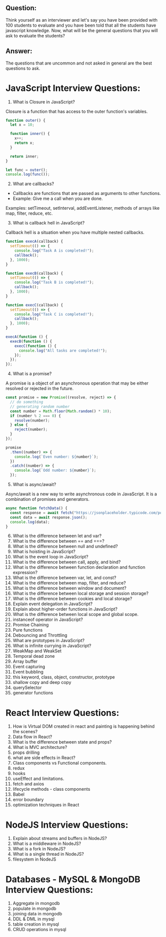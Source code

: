 ## Question:

Think yourself as an interviewer and let's say you have been provided with 100 students to evaluate and you have been told that all the students have javascript knowledge. Now, what will be the general questions that you will ask to evaluate the students?

## Answer:

The questions that are uncommon and not asked in general are the best questions to ask.

# JavaScript Interview Questions:

1. What is Closure in JavaScript?

Closure is a function that has access to the outer function's variables.

```javascript
function outer() {
  let x = 10;

  function inner() {
    x++;
    return x;
  }

  return inner;
}

let func = outer();
console.log(func());
```

2. What are callbacks?

- Callbacks are functions that are passed as arguments to other functions.
- Example: Give me a call when you are done.

Examples: setTimeout, setInterval, addEventListener, methods of arrays like map, filter, reduce, etc.

3. What is callback hell in JavaScript?

Callback hell is a situation when you have multiple nested callbacks.

```javascript
function execA(callback) {
  setTimeout(() => {
    console.log("Task A is completed!");
    callback();
  }, 1000);
}

function execB(callback) {
  setTimeout(() => {
    console.log("Task B is completed!");
    callback();
  }, 1000);
}

function execC(callback) {
  setTimeout(() => {
    console.log("Task C is completed!");
    callback();
  }, 1000);
}

execA(function () {
  execB(function () {
    execC(function () {
      console.log("All tasks are completed!");
    });
  });
});
```

4. What is a promise?

A promise is a object of an asynchronous operation that may be either resolved or rejected in the future.

```javascript
const promise = new Promise((resolve, reject) => {
  // do something
  // generating random number
  const number = Math.floor(Math.random() * 10);
  if (number % 2 === 0) {
    resolve(number);
  } else {
    reject(number);
  }
});

promise
  .then((number) => {
    console.log(`Even number: ${number}`);
  })
  .catch((number) => {
    console.log(`Odd number: ${number}`);
  });
```

5. What is async/await?

Async/await is a new way to write asynchronous code in JavaScript. It is a combination of promises and generators.

```javascript
async function fetchData() {
  const response = await fetch("https://jsonplaceholder.typicode.com/posts");
  const data = await response.json();
  console.log(data);
}
```

6. What is the difference between let and var?
7. What is the difference between == and ===?
8. What is the difference between null and undefined?
9. What is hoisting in JavaScript?
10. What is the event loop in JavaScript?
11. What is the difference between call, apply, and bind?
12. What is the difference between function declaration and function expression?
13. What is the difference between var, let, and const?
14. What is the difference between map, filter, and reduce?
15. What is the difference between window and document?
16. What is the difference between local storage and session storage?
17. What is the difference between cookies and local storage?
18. Explain event delegation in JavaScript?
19. Explain about higher-order functions in JavaScript?
20. What is the difference between local scope and global scope.
21. instanceof operator in JavaScript?
22. Promise Chaining
23. Pure functions
24. Debouncing and Throttling
25. What are prototypes in JavaScript?
26. What is infinite currying in JavaScript?
27. WeakMap and WeakSet
28. Temporal dead zone
29. Array buffer
30. Event capturing
31. Event bubbling
32. this keyword, class, object, constructor, prototype
33. shallow copy and deep copy
34. querySelector
35. generator functions

# React Interview Questions:

1. How is Virtual DOM created in react and painting is happening behind the scenes?
2. Data flow in React?
3. What is the difference between state and props?
4. What is MVC architecture?
5. props drilling
6. what are side effects in React?
7. Class components vs Functional components.
8. redux
9. hooks
10. useEffect and limitations.
11. fetch and axios
12. lifecycle methods - class components
13. Babel
14. error boundary
15. optimization techniques in React

# NodeJS Interview Questions:

1. Explain about streams and buffers in NodeJS?
2. What is a middleware in NodeJS?
3. What is a fork in NodeJS?
4. What is a single thread in NodeJS?
5. filesystem in NodeJS

# Databases - MySQL & MongoDB Interview Questions:

1. Aggregate in mongodb
2. populate in mongodb
3. joining data in mongodb
4. DDL & DML in mysql
5. table creation in mysql
6. CRUD operations in mysql
